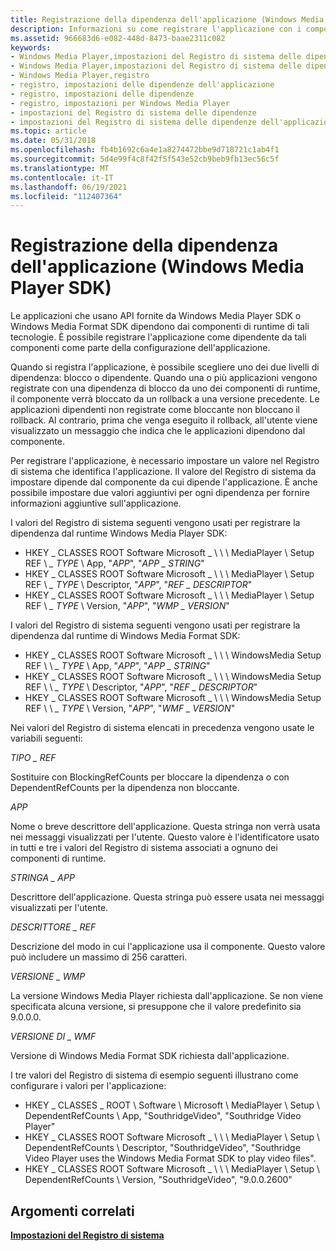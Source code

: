 ```yaml
---
title: Registrazione della dipendenza dell'applicazione (Windows Media Player SDK)
description: Informazioni su come registrare l'applicazione con i componenti di runtime delle API fornite da Windows Media Player SDK.
ms.assetid: 966683d6-e082-448d-8473-baae2311c082
keywords:
- Windows Media Player,impostazioni del Registro di sistema delle dipendenze dell'applicazione
- Windows Media Player,impostazioni del Registro di sistema delle dipendenze
- Windows Media Player,registro
- registro, impostazioni delle dipendenze dell'applicazione
- registro, impostazioni delle dipendenze
- registro, impostazioni per Windows Media Player
- impostazioni del Registro di sistema delle dipendenze
- impostazioni del Registro di sistema delle dipendenze dell'applicazione
ms.topic: article
ms.date: 05/31/2018
ms.openlocfilehash: fb4b1692c6a4e1a8274472bbe9d718721c1ab4f1
ms.sourcegitcommit: 5d4e99f4c8f42f5f543e52cb9beb9fb13ec56c5f
ms.translationtype: MT
ms.contentlocale: it-IT
ms.lasthandoff: 06/19/2021
ms.locfileid: "112407364"
---
```

# <a name="registering-application-dependency-windows-media-player-sdk"></a>Registrazione della dipendenza dell'applicazione (Windows Media Player SDK)

Le applicazioni che usano API fornite da Windows Media Player SDK o Windows Media Format SDK dipendono dai componenti di runtime di tali tecnologie. È possibile registrare l'applicazione come dipendente da tali componenti come parte della configurazione dell'applicazione.

Quando si registra l'applicazione, è possibile scegliere uno dei due livelli di dipendenza: blocco o dipendente. Quando una o più applicazioni vengono registrate con una dipendenza di blocco da uno dei componenti di runtime, il componente verrà bloccato da un rollback a una versione precedente. Le applicazioni dipendenti non registrate come bloccante non bloccano il rollback. Al contrario, prima che venga eseguito il rollback, all'utente viene visualizzato un messaggio che indica che le applicazioni dipendono dal componente.

Per registrare l'applicazione, è necessario impostare un valore nel Registro di sistema che identifica l'applicazione. Il valore del Registro di sistema da impostare dipende dal componente da cui dipende l'applicazione. È anche possibile impostare due valori aggiuntivi per ogni dipendenza per fornire informazioni aggiuntive sull'applicazione.

I valori del Registro di sistema seguenti vengono usati per registrare la dipendenza dal runtime Windows Media Player SDK:

-   HKEY \_ CLASSES ROOT Software Microsoft \_ \\ \\ \\ MediaPlayer \\ Setup REF \\ *\_ TYPE* \\ App, "*APP*", "*APP \_ STRING*"
-   HKEY \_ CLASSES ROOT Software Microsoft \_ \\ \\ \\ MediaPlayer \\ Setup REF \\ *\_ TYPE* \\ Descriptor, "*APP*", "*REF \_ DESCRIPTOR*"
-   HKEY \_ CLASSES ROOT Software Microsoft \_ \\ \\ \\ MediaPlayer \\ Setup REF \\ *\_ TYPE* \\ Version, "*APP*", "*WMP \_ VERSION*"

I valori del Registro di sistema seguenti vengono usati per registrare la dipendenza dal runtime di Windows Media Format SDK:

-   HKEY \_ CLASSES ROOT Software Microsoft \_ \\ \\ \\ WindowsMedia Setup REF \\ \\ *\_ TYPE* \\ App, "*APP*", "*APP \_ STRING*"
-   HKEY \_ CLASSES ROOT Software Microsoft \_ \\ \\ \\ WindowsMedia Setup REF \\ \\ *\_ TYPE* \\ Descriptor, "*APP*", "*REF \_ DESCRIPTOR*"
-   HKEY \_ CLASSES ROOT Software Microsoft \_ \\ \\ \\ WindowsMedia Setup REF \\ \\ *\_ TYPE* \\ Version, "*APP*", "*WMF \_ VERSION*"

Nei valori del Registro di sistema elencati in precedenza vengono usate le variabili seguenti:

*TIPO \_ REF*

Sostituire con BlockingRefCounts per bloccare la dipendenza o con DependentRefCounts per la dipendenza non bloccante.

*APP*

Nome o breve descrittore dell'applicazione. Questa stringa non verrà usata nei messaggi visualizzati per l'utente. Questo valore è l'identificatore usato in tutti e tre i valori del Registro di sistema associati a ognuno dei componenti di runtime.

*STRINGA \_ APP*

Descrittore dell'applicazione. Questa stringa può essere usata nei messaggi visualizzati per l'utente.

*DESCRITTORE \_ REF*

Descrizione del modo in cui l'applicazione usa il componente. Questo valore può includere un massimo di 256 caratteri.

*VERSIONE \_ WMP*

La versione Windows Media Player richiesta dall'applicazione. Se non viene specificata alcuna versione, si presuppone che il valore predefinito sia 9.0.0.0.

*VERSIONE DI \_ WMF*

Versione di Windows Media Format SDK richiesta dall'applicazione.

I tre valori del Registro di sistema di esempio seguenti illustrano come configurare i valori per l'applicazione:

-   HKEY \_ CLASSES \_ ROOT \\ Software \\ Microsoft \\ MediaPlayer \\ Setup \\ DependentRefCounts \\ App, "SouthridgeVideo", "Southridge Video Player"
-   HKEY \_ CLASSES ROOT Software Microsoft \_ \\ \\ \\ MediaPlayer \\ Setup \\ DependentRefCounts \\ Descriptor, "SouthridgeVideo", "Southridge Video Player uses the Windows Media Format SDK to play video files".
-   HKEY \_ CLASSES ROOT Software Microsoft \_ \\ \\ \\ MediaPlayer \\ Setup \\ DependentRefCounts \\ Version, "SouthridgeVideo", "9.0.0.2600"

## <a name="related-topics"></a>Argomenti correlati

<dl> <dt>

[**Impostazioni del Registro di sistema**](registry-settings.md)
</dt> </dl>

 

 




